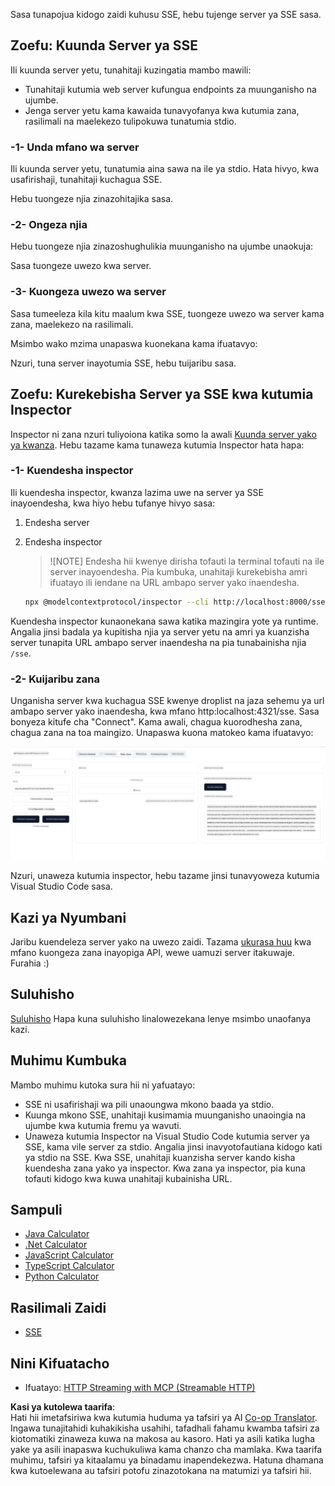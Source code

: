 <!--
CO_OP_TRANSLATOR_METADATA:
{
  "original_hash": "64645691bf0985f1760b948123edf269",
  "translation_date": "2025-06-13T10:55:47+00:00",
  "source_file": "03-GettingStarted/05-sse-server/README.md",
  "language_code": "sw"
}
-->
Sasa tunapojua kidogo zaidi kuhusu SSE, hebu tujenge server ya SSE sasa.

## Zoefu: Kuunda Server ya SSE

Ili kuunda server yetu, tunahitaji kuzingatia mambo mawili:

- Tunahitaji kutumia web server kufungua endpoints za muunganisho na ujumbe.
- Jenga server yetu kama kawaida tunavyofanya kwa kutumia zana, rasilimali na maelekezo tulipokuwa tunatumia stdio.

### -1- Unda mfano wa server

Ili kuunda server yetu, tunatumia aina sawa na ile ya stdio. Hata hivyo, kwa usafirishaji, tunahitaji kuchagua SSE.

Hebu tuongeze njia zinazohitajika sasa.

### -2- Ongeza njia

Hebu tuongeze njia zinazoshughulikia muunganisho na ujumbe unaokuja:

Sasa tuongeze uwezo kwa server.

### -3- Kuongeza uwezo wa server

Sasa tumeeleza kila kitu maalum kwa SSE, tuongeze uwezo wa server kama zana, maelekezo na rasilimali.

Msimbo wako mzima unapaswa kuonekana kama ifuatavyo:

Nzuri, tuna server inayotumia SSE, hebu tuijaribu sasa.

## Zoefu: Kurekebisha Server ya SSE kwa kutumia Inspector

Inspector ni zana nzuri tuliyoiona katika somo la awali [Kuunda server yako ya kwanza](/03-GettingStarted/01-first-server/README.md). Hebu tazame kama tunaweza kutumia Inspector hata hapa:

### -1- Kuendesha inspector

Ili kuendesha inspector, kwanza lazima uwe na server ya SSE inayoendesha, kwa hiyo hebu tufanye hivyo sasa:

1. Endesha server

1. Endesha inspector

    > ![NOTE]
    > Endesha hii kwenye dirisha tofauti la terminal tofauti na ile server inayoendesha. Pia kumbuka, unahitaji kurekebisha amri ifuatayo ili iendane na URL ambapo server yako inaendesha.

    ```sh
    npx @modelcontextprotocol/inspector --cli http://localhost:8000/sse --method tools/list
    ```

Kuendesha inspector kunaonekana sawa katika mazingira yote ya runtime. Angalia jinsi badala ya kupitisha njia ya server yetu na amri ya kuanzisha server tunapita URL ambapo server inaendesha na pia tunabainisha njia `/sse`.

### -2- Kuijaribu zana

Unganisha server kwa kuchagua SSE kwenye droplist na jaza sehemu ya url ambapo server yako inaendesha, kwa mfano http:localhost:4321/sse. Sasa bonyeza kitufe cha "Connect". Kama awali, chagua kuorodhesha zana, chagua zana na toa maingizo. Unapaswa kuona matokeo kama ifuatavyo:

![SSE Server running in inspector](../../../../translated_images/sse-inspector.d86628cc597b8fae807a31d3d6837842f5f9ee1bcc6101013fa0c709c96029ad.sw.png)

Nzuri, unaweza kutumia inspector, hebu tazame jinsi tunavyoweza kutumia Visual Studio Code sasa.

## Kazi ya Nyumbani

Jaribu kuendeleza server yako na uwezo zaidi. Tazama [ukurasa huu](https://api.chucknorris.io/) kwa mfano kuongeza zana inayopiga API, wewe uamuzi server itakuwaje. Furahia :)

## Suluhisho

[Suluhisho](./solution/README.md) Hapa kuna suluhisho linalowezekana lenye msimbo unaofanya kazi.

## Muhimu Kumbuka

Mambo muhimu kutoka sura hii ni yafuatayo:

- SSE ni usafirishaji wa pili unaoungwa mkono baada ya stdio.
- Kuunga mkono SSE, unahitaji kusimamia muunganisho unaoingia na ujumbe kwa kutumia fremu ya wavuti.
- Unaweza kutumia Inspector na Visual Studio Code kutumia server ya SSE, kama vile server za stdio. Angalia jinsi inavyotofautiana kidogo kati ya stdio na SSE. Kwa SSE, unahitaji kuanzisha server kando kisha kuendesha zana yako ya inspector. Kwa zana ya inspector, pia kuna tofauti kidogo kwa kuwa unahitaji kubainisha URL.

## Sampuli 

- [Java Calculator](../samples/java/calculator/README.md)
- [.Net Calculator](../../../../03-GettingStarted/samples/csharp)
- [JavaScript Calculator](../samples/javascript/README.md)
- [TypeScript Calculator](../samples/typescript/README.md)
- [Python Calculator](../../../../03-GettingStarted/samples/python) 

## Rasilimali Zaidi

- [SSE](https://developer.mozilla.org/en-US/docs/Web/API/Server-sent_events)

## Nini Kifuatacho

- Ifuatayo: [HTTP Streaming with MCP (Streamable HTTP)](/03-GettingStarted/06-http-streaming/README.md)

**Kasi ya kutolewa taarifa**:  
Hati hii imetafsiriwa kwa kutumia huduma ya tafsiri ya AI [Co-op Translator](https://github.com/Azure/co-op-translator). Ingawa tunajitahidi kuhakikisha usahihi, tafadhali fahamu kwamba tafsiri za kiotomatiki zinaweza kuwa na makosa au kasoro. Hati ya asili katika lugha yake ya asili inapaswa kuchukuliwa kama chanzo cha mamlaka. Kwa taarifa muhimu, tafsiri ya kitaalamu ya binadamu inapendekezwa. Hatuna dhamana kwa kutoelewana au tafsiri potofu zinazotokana na matumizi ya tafsiri hii.